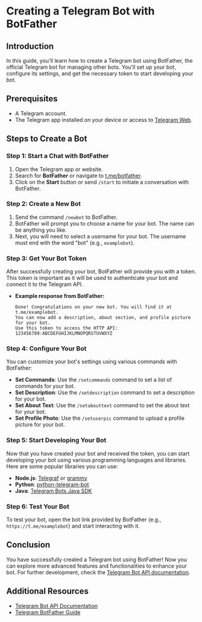 # Creating a Telegram Bot with BotFather

## Introduction

In this guide, you'll learn how to create a Telegram bot using BotFather, the official Telegram bot for managing other bots. You'll set up your bot, configure its settings, and get the necessary token to start developing your bot.

## Prerequisites

- A Telegram account.
- The Telegram app installed on your device or access to [Telegram Web](https://web.telegram.org/).

## Steps to Create a Bot

### Step 1: Start a Chat with BotFather

1. Open the Telegram app or website.
2. Search for **BotFather** or navigate to [t.me/botfather](https://t.me/botfather).
3. Click on the **Start** button or send `/start` to initiate a conversation with BotFather.

### Step 2: Create a New Bot

1. Send the command `/newbot` to BotFather.
2. BotFather will prompt you to choose a name for your bot. The name can be anything you like.
3. Next, you will need to select a username for your bot. The username must end with the word "bot" (e.g., `examplebot`). 

### Step 3: Get Your Bot Token

After successfully creating your bot, BotFather will provide you with a token. This token is important as it will be used to authenticate your bot and connect it to the Telegram API.

- **Example response from BotFather:**

    ```
    Done! Congratulations on your new bot. You will find it at t.me/examplebot.
    You can now add a description, about section, and profile picture for your bot.
    Use this token to access the HTTP API:
    123456789:ABCDEFGHIJKLMNOPQRSTUVWXYZ
    ```

### Step 4: Configure Your Bot

You can customize your bot's settings using various commands with BotFather:

- **Set Commands**: Use the `/setcommands` command to set a list of commands for your bot.
- **Set Description**: Use the `/setdescription` command to set a description for your bot.
- **Set About Text**: Use the `/setabouttext` command to set the about text for your bot.
- **Set Profile Photo**: Use the `/setuserpic` command to upload a profile picture for your bot.

### Step 5: Start Developing Your Bot

Now that you have created your bot and received the token, you can start developing your bot using various programming languages and libraries. Here are some popular libraries you can use:

- **Node.js**: [Telegraf](https://telegraf.js.org/) or [grammy](https://grammy.dev/)
- **Python**: [python-telegram-bot](https://github.com/python-telegram-bot/python-telegram-bot)
- **Java**: [Telegram Bots Java SDK](https://github.com/rubenlagus/TelegramBots)

### Step 6: Test Your Bot

To test your bot, open the bot link provided by BotFather (e.g., `https://t.me/examplebot`) and start interacting with it.

## Conclusion

You have successfully created a Telegram bot using BotFather! Now you can explore more advanced features and functionalities to enhance your bot. For further development, check the [Telegram Bot API documentation](https://core.telegram.org/bots/api).

## Additional Resources

- [Telegram Bot API Documentation](https://core.telegram.org/bots/api)
- [Telegram BotFather Guide](https://core.telegram.org/bots#botfather)